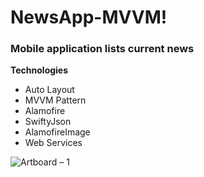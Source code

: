 # NewsApp-MVVM!

### Mobile application lists current news

**Technologies**

- Auto Layout
- MVVM Pattern
- Alamofire
- SwiftyJson
- AlamofireImage
- Web Services





![Artboard – 1](https://user-images.githubusercontent.com/45628483/162201138-20d50cf3-b426-4f88-85aa-badba49fe388.png)
